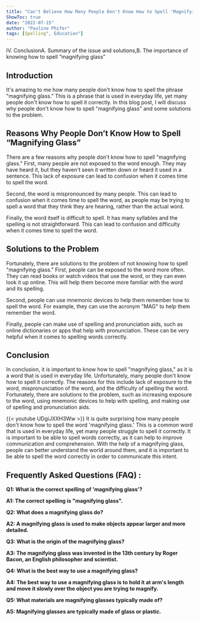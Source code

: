 ```yaml
---
title: "Can't Believe How Many People Don't Know How to Spell 'Magnifying Glass'!"
ShowToc: true 
date: "2022-07-15"
author: "Pauline Phifer" 
tags: [Spelling", Education"]
---
```

IV. ConclusionA. Summary of the issue and solutions,B. The importance of knowing how to spell “magnifying glass”

## Introduction

It's amazing to me how many people don't know how to spell the phrase "magnifying glass." This is a phrase that is used in everyday life, yet many people don't know how to spell it correctly. In this blog post, I will discuss why people don't know how to spell "magnifying glass" and some solutions to the problem.

## Reasons Why People Don’t Know How to Spell “Magnifying Glass”

There are a few reasons why people don't know how to spell "magnifying glass." First, many people are not exposed to the word enough. They may have heard it, but they haven't seen it written down or heard it used in a sentence. This lack of exposure can lead to confusion when it comes time to spell the word.

Second, the word is mispronounced by many people. This can lead to confusion when it comes time to spell the word, as people may be trying to spell a word that they think they are hearing, rather than the actual word.

Finally, the word itself is difficult to spell. It has many syllables and the spelling is not straightforward. This can lead to confusion and difficulty when it comes time to spell the word.

## Solutions to the Problem

Fortunately, there are solutions to the problem of not knowing how to spell "magnifying glass." First, people can be exposed to the word more often. They can read books or watch videos that use the word, or they can even look it up online. This will help them become more familiar with the word and its spelling.

Second, people can use mnemonic devices to help them remember how to spell the word. For example, they can use the acronym "MAG" to help them remember the word.

Finally, people can make use of spelling and pronunciation aids, such as online dictionaries or apps that help with pronunciation. These can be very helpful when it comes to spelling words correctly.

## Conclusion

In conclusion, it is important to know how to spell "magnifying glass," as it is a word that is used in everyday life. Unfortunately, many people don't know how to spell it correctly. The reasons for this include lack of exposure to the word, mispronunciation of the word, and the difficulty of spelling the word. Fortunately, there are solutions to the problem, such as increasing exposure to the word, using mnemonic devices to help with spelling, and making use of spelling and pronunciation aids.

{{< youtube UDgiJXXH3Ww >}} 
It is quite surprising how many people don't know how to spell the word 'magnifying glass.' This is a common word that is used in everyday life, yet many people struggle to spell it correctly. It is important to be able to spell words correctly, as it can help to improve communication and comprehension. With the help of a magnifying glass, people can better understand the world around them, and it is important to be able to spell the word correctly in order to communicate this intent.

## Frequently Asked Questions (FAQ) :
**Q1: What is the correct spelling of 'magnifying glass'?**

**A1: The correct spelling is "magnifying glass".**

**Q2: What does a magnifying glass do?**

**A2: A magnifying glass is used to make objects appear larger and more detailed.**

**Q3: What is the origin of the magnifying glass?**

**A3: The magnifying glass was invented in the 13th century by Roger Bacon, an English philosopher and scientist.**

**Q4: What is the best way to use a magnifying glass?**

**A4: The best way to use a magnifying glass is to hold it at arm's length and move it slowly over the object you are trying to magnify.**

**Q5: What materials are magnifying glasses typically made of?**

**A5: Magnifying glasses are typically made of glass or plastic.**






